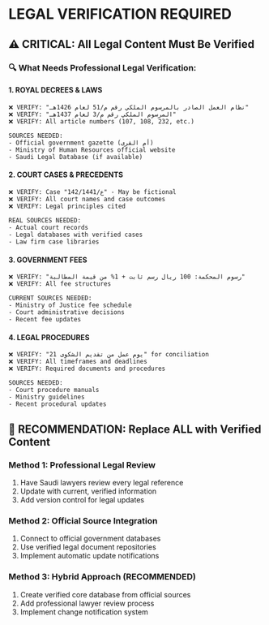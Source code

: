 # LEGAL VERIFICATION REQUIRED

## ⚠️ CRITICAL: All Legal Content Must Be Verified

### 🔍 What Needs Professional Legal Verification:

#### 1. ROYAL DECREES & LAWS
```
❌ VERIFY: "نظام العمل الصادر بالمرسوم الملكي رقم م/51 لعام 1426هـ"
❌ VERIFY: "المرسوم الملكي رقم م/3 لعام 1437هـ" 
❌ VERIFY: All article numbers (107, 108, 232, etc.)

SOURCES NEEDED:
- Official government gazette (أم القرى)
- Ministry of Human Resources official website
- Saudi Legal Database (if available)
```

#### 2. COURT CASES & PRECEDENTS  
```
❌ VERIFY: Case "ع/142/1441" - May be fictional
❌ VERIFY: All court names and case outcomes
❌ VERIFY: Legal principles cited

REAL SOURCES NEEDED:
- Actual court records
- Legal databases with verified cases
- Law firm case libraries
```

#### 3. GOVERNMENT FEES
```
❌ VERIFY: "رسوم المحكمة: 100 ريال رسم ثابت + 1% من قيمة المطالبة"
❌ VERIFY: All fee structures

CURRENT SOURCES NEEDED:
- Ministry of Justice fee schedule
- Court administrative decisions
- Recent fee updates
```

#### 4. LEGAL PROCEDURES
```
❌ VERIFY: "21 يوم عمل من تقديم الشكوى" for conciliation
❌ VERIFY: All timeframes and deadlines
❌ VERIFY: Required documents and procedures

SOURCES NEEDED:
- Court procedure manuals
- Ministry guidelines
- Recent procedural updates
```

## 🎯 RECOMMENDATION: Replace ALL with Verified Content

### Method 1: Professional Legal Review
1. Have Saudi lawyers review every legal reference
2. Update with current, verified information
3. Add version control for legal updates

### Method 2: Official Source Integration
1. Connect to official government databases
2. Use verified legal document repositories
3. Implement automatic update notifications

### Method 3: Hybrid Approach (RECOMMENDED)
1. Create verified core database from official sources
2. Add professional lawyer review process
3. Implement change notification system
